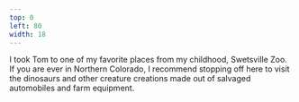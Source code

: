```yaml
---
top: 0
left: 80
width: 18
---
```

<!-- Teresa Font -->
I took Tom to one of my favorite places from my childhood, Swetsville Zoo.
If you are ever in Northern Colorado,
I recommend stopping off here to visit the dinosaurs and other creature creations
made out of salvaged automobiles and farm equipment.
